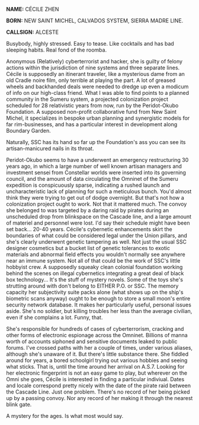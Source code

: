 **NAME:** CÉCILE ZHEN

**BORN:** NEW SAINT MICHEL, CALVADOS SYSTEM, SIERRA MADRE LINE.

**CALLSIGN:** ALCESTE

Busybody, highly stressed. Easy to tease. Like cocktails and has bad sleeping habits. Real fond of the roomba.

Anonymous (Relatively) cyberterrorist and hacker, she is guilty of felony actions within the jurisdiction of nine systems and three separate lines.
Cécile is supposedly an itinerant traveler, like a mysterious dame from an old Cradle noire film, only terrible at playing the part. A lot of greased wheels and backhanded deals were needed to dredge up even a modicum of info on our high-class friend. What I was able to find points to a planned community in the Sumeru system, a projected colonization project scheduled for 28 relativistic years from now, run by the Peridot-Okubo Foundation. 
A supposed non-profit collaborative fund from New Saint Michel, it specializes in bespoke urban planning and synergistic models for far rim-businesses, and has a particular interest in development along Boundary Garden.

Naturally, SSC has its hand so far up the Foundation's ass you can see its artisan-manicured nails in its throat. 

Peridot-Okubo seems to have a underwent an emergency restructuring 30 years ago, in which a large number of well known artisan managers and investment sensei from Constellar worlds were inserted into its governing council, and the amount of data circulating the Omninet of the Sumeru expedition is conspicuously sparse, indicating a rushed launch and uncharacteristic lack of planning for such a meticulous bunch.
You'd almost think they were trying to get out of dodge overnight. But that's not how a colonization project ought to work. Not that it mattered much. 
The convoy she belonged to was targeted by a daring raid by pirates during an unscheduled drop from blinkspace on the Cascade line, and a large amount of materiel and personnel were lost. I'd say their schedule might have been set back... 20-40 years.
Cécile's cybernetic enhancements skirt the boundaries of what could be considered legal under the Union pillars, and she's clearly underwent genetic tampering as well. Not just the usual SSC designer cosmetics but a bucket list of genetic tolerances to exotic materials and abnormal field effects you wouldn't normally see anywhere near an immune system.
Not all of that could be the work of SSC's little hobbyist crew. A supposedly squeaky clean colonial foundation working behind the scenes on illegal cybernetics integrating a great deal of black box technology... It's the stuff of mystery novels. Some of the toys she's strutting around with don't belong to EITHER P.O. or SSC. 
The memory capacity her subjectivity suite packs alone (what shows up on the ship's biometric scans anyway) ought to be enough to store a small moon's entire security network database. 
It makes her particularly useful, personal issues aside. She's no soldier, but killing troubles her less than the average civilian, even if she complains a lot. Funny, that. 

She's responsible for hundreds of cases of cyberterrorism, cracking and other forms of electronic espionage across the Omninet. Billions of manna worth of accounts siphoned and sensitive documents leaked to public forums. 
I've crossed paths with her a couple of times, under various aliases, although she's unaware of it. But there's little substance there. She fiddled around for years, a bored schoolgirl trying out various hobbies and seeing what sticks. 
That is, until the time around her arrival on A.S.7. Looking for her electronic fingerprint is not an easy game to play, but wherever on the Omni she goes, Cécile is interested in finding a particular indiviual. 
Dates and locale correspond pretty nicely with the date of the pirate raid between the Cascade Line. Just one problem. There's no record of her being picked up by a passing convoy. Nor any record of her making it through the nearest blink gate.

A mystery for the ages. Is what most would say.
 